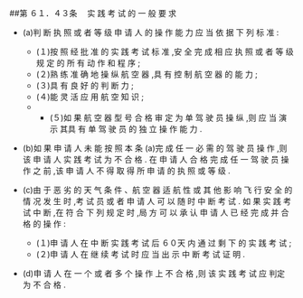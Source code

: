 ##第 ６１．４３条 　实 践 考 试 的 一 般 要 求

- (a)判 断 执 照 或 者 等 级 申 请 人 的 操 作 能 力 应 当 依 据 下 列 标 准 :
  + (１)按 照 经 批 准 的 实 践 考 试 标 准 ,安 全 完 成 相 应 执 照 或 者 等 级规 定 的 所 有 动 作 和 程 序 ; 
  + (２)熟 练 准 确 地 操 纵 航 空 器 ,具 有 控 制 航 空 器 的 能 力 ; 
  + (３)具 有 良 好 的 判 断 力 ;
  + (４)能 灵 活 应 用 航 空 知 识 ; 
  +   + (５)如 果 航 空 器 型 号 合 格 审 定 为 单 驾 驶 员 操 纵 ,则 应 当 演 示 其具 有 单 驾 驶 员 的 独 立 操 作 能 力 .

- (b)如 果 申 请 人 未 能 按 照 本 条 (a)完 成 任 一 必 需 的 驾 驶 员 操 作 ,则 该 申 请 人 实 践 考 试 为 不 合 格 . 在 申 请 人 合 格 完 成 任 一 驾 驶 员 操 作 之 前 ,该 申 请 人 不 得 取 得 所 申 请 的 执 照 或 等 级 .
- (c)由 于 恶 劣 的 天 气 条 件 、航 空 器 适 航 性 或 其 他 影 响 飞 行 安 全 的 情 况 发 生 时 ,考 试 员 或 者 申 请 人 可 以 随 时 中 断 考 试 . 如 果 实 践 考 试 中 断 ,在 符 合 下 列 规 定 时 ,局 方 可 以 承 认 申 请 人 已 经 完 成 并 合格 的 操 作 :
  + (１)申 请 人 在 中 断 实 践 考 试 后 ６０天 内 通 过 剩 下 的 实 践 考 试 ;
  + (２)申 请 人 在 继 续 考 试 时 应 当 出 示 中 断 考 试 证 明 .

- (d)申 请 人 在 一 个 或 者 多 个 操 作 上 不 合 格 ,则 该 实 践 考 试 应 判定 为 不 合 格 .
